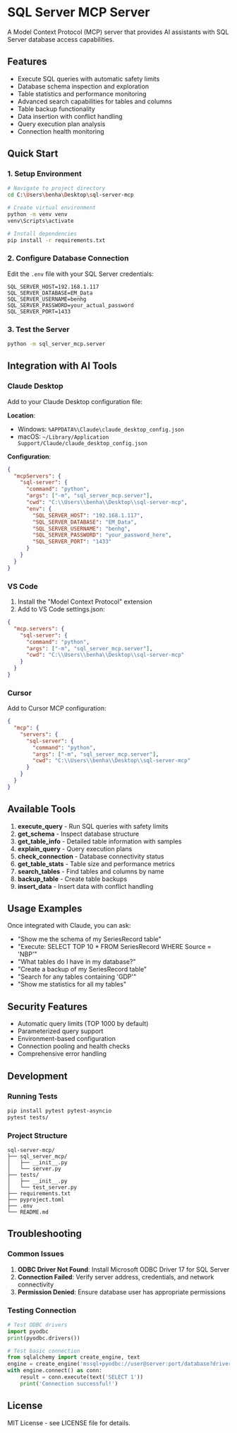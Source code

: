 # SQL Server MCP Server

A Model Context Protocol (MCP) server that provides AI assistants with SQL Server database access capabilities.

## Features

- Execute SQL queries with automatic safety limits
- Database schema inspection and exploration
- Table statistics and performance monitoring
- Advanced search capabilities for tables and columns
- Table backup functionality
- Data insertion with conflict handling
- Query execution plan analysis
- Connection health monitoring

## Quick Start

### 1. Setup Environment

```bash
# Navigate to project directory
cd C:\Users\benha\Desktop\sql-server-mcp

# Create virtual environment
python -m venv venv
venv\Scripts\activate

# Install dependencies
pip install -r requirements.txt
```

### 2. Configure Database Connection

Edit the `.env` file with your SQL Server credentials:

```env
SQL_SERVER_HOST=192.168.1.117
SQL_SERVER_DATABASE=EM_Data
SQL_SERVER_USERNAME=benhg
SQL_SERVER_PASSWORD=your_actual_password
SQL_SERVER_PORT=1433
```

### 3. Test the Server

```bash
python -m sql_server_mcp.server
```

## Integration with AI Tools

### Claude Desktop

Add to your Claude Desktop configuration file:

**Location**: 
- Windows: `%APPDATA%\Claude\claude_desktop_config.json`
- macOS: `~/Library/Application Support/Claude/claude_desktop_config.json`

**Configuration**:
```json
{
  "mcpServers": {
    "sql-server": {
      "command": "python",
      "args": ["-m", "sql_server_mcp.server"],
      "cwd": "C:\\Users\\benha\\Desktop\\sql-server-mcp",
      "env": {
        "SQL_SERVER_HOST": "192.168.1.117",
        "SQL_SERVER_DATABASE": "EM_Data",
        "SQL_SERVER_USERNAME": "benhg",
        "SQL_SERVER_PASSWORD": "your_password_here",
        "SQL_SERVER_PORT": "1433"
      }
    }
  }
}
```

### VS Code

1. Install the "Model Context Protocol" extension
2. Add to VS Code settings.json:

```json
{
  "mcp.servers": {
    "sql-server": {
      "command": "python",
      "args": ["-m", "sql_server_mcp.server"],
      "cwd": "C:\\Users\\benha\\Desktop\\sql-server-mcp"
    }
  }
}
```

### Cursor

Add to Cursor MCP configuration:

```json
{
  "mcp": {
    "servers": {
      "sql-server": {
        "command": "python",
        "args": ["-m", "sql_server_mcp.server"],
        "cwd": "C:\\Users\\benha\\Desktop\\sql-server-mcp"
      }
    }
  }
}
```

## Available Tools

1. **execute_query** - Run SQL queries with safety limits
2. **get_schema** - Inspect database structure
3. **get_table_info** - Detailed table information with samples
4. **explain_query** - Query execution plans
5. **check_connection** - Database connectivity status
6. **get_table_stats** - Table size and performance metrics
7. **search_tables** - Find tables and columns by name
8. **backup_table** - Create table backups
9. **insert_data** - Insert data with conflict handling

## Usage Examples

Once integrated with Claude, you can ask:

- "Show me the schema of my SeriesRecord table"
- "Execute: SELECT TOP 10 * FROM SeriesRecord WHERE Source = 'NBP'"
- "What tables do I have in my database?"
- "Create a backup of my SeriesRecord table"
- "Search for any tables containing 'GDP'"
- "Show me statistics for all my tables"

## Security Features

- Automatic query limits (TOP 1000 by default)
- Parameterized query support
- Environment-based configuration
- Connection pooling and health checks
- Comprehensive error handling

## Development

### Running Tests

```bash
pip install pytest pytest-asyncio
pytest tests/
```

### Project Structure

```
sql-server-mcp/
├── sql_server_mcp/
│   ├── __init__.py
│   └── server.py
├── tests/
│   ├── __init__.py
│   └── test_server.py
├── requirements.txt
├── pyproject.toml
├── .env
└── README.md
```

## Troubleshooting

### Common Issues

1. **ODBC Driver Not Found**: Install Microsoft ODBC Driver 17 for SQL Server
2. **Connection Failed**: Verify server address, credentials, and network connectivity
3. **Permission Denied**: Ensure database user has appropriate permissions

### Testing Connection

```python
# Test ODBC drivers
import pyodbc
print(pyodbc.drivers())

# Test basic connection
from sqlalchemy import create_engine, text
engine = create_engine('mssql+pyodbc://user@server:port/database?driver=ODBC+Driver+17+for+SQL+Server')
with engine.connect() as conn:
    result = conn.execute(text('SELECT 1'))
    print('Connection successful!')
```

## License

MIT License - see LICENSE file for details.
